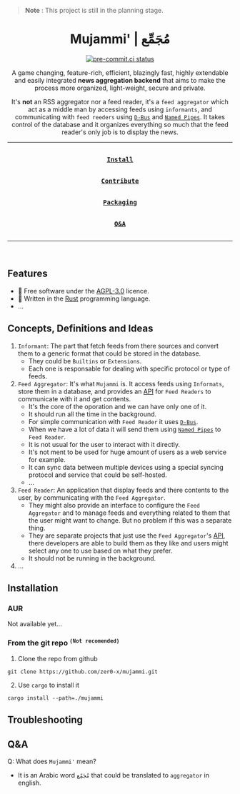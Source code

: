 > **Note** : This project is still in the planning stage.

<div align = center>

<h1>Mujammi' | مُجَمِّع</h1>

[![pre-commit.ci status](https://results.pre-commit.ci/badge/github/zer0-x/mujammi/main.svg)](https://results.pre-commit.ci/latest/github/zer0-x/mujammi/main)

A game changing, feature-rich, efficient, blazingly fast, highly extendable and easily integrated **news aggregation backend** that aims to make the process more organized, light-weight, secure and private.

It's **not** an RSS aggregator nor a feed reader, it's a `feed aggregator` which act as a middle man by accessing feeds using `informants`, and communicating with `feed reeders` using [`D-Bus`](https://en.wikipedia.org/wiki/D-Bus) and [`Named Pipes`](https://en.wikipedia.org/wiki/Named_pipe). It takes control of the database and it organizes everything so much that the feed reader's only job is to display the news.

---

[<kbd><br><b>Install</b><br><br></kbd>](#installation)
[<kbd><br><b>Contribute</b><br><br></kbd>](CONTRIBUTING.md)
[<kbd><br><b>Packaging</b><br><br></kbd>](PACKAGING.md)
[<kbd><br><b>Q&A</b><br><br></kbd>](#qa)

---

<br>

</div>

## Features

- 🧾 Free software under the [AGPL-3.0](https://www.gnu.org/licenses/agpl-3.0.html) licence.
- 💪 Written in the [Rust](https://www.rust-lang.org/) programming language.
- ...

## Concepts, Definitions and Ideas

1. `Informant`: The part that fetch feeds from there sources and convert them to a generic format that could be stored in the database.
   - They could be `Builtins` or `Extensions`.
   - Each one is responsable for dealing with specific protocol or type of feeds.
2. `Feed Aggregator`: It's what `Mujammi` is. It access feeds using `Informats`, store them in a database, and provides an [API](https://en.wikipedia.org/wiki/API) for `Feed Readers` to communicate with it and get contents.
   - It's the core of the oporation and we can have only one of it.
   - It should run all the time in the background.
   - For simple communication with `Feed Reader` it uses [`D-Bus`](https://en.wikipedia.org/wiki/D-Bus).
   - When we have a lot of data it will send them using [`Named Pipes`](https://en.wikipedia.org/wiki/Named_pipe) to `Feed Reader`.
   - It is not usual for the user to interact with it directly.
   - It's not ment to be used for huge amount of users as a web service for example.
   - It can sync data between multiple devices using a special syncing protocol and service that could be self-hosted.
   - ...
3. `Feed Reader`: An application that display feeds and there contents to the user, by communicating with the `Feed Aggregator`.
   - They might also provide an interface to configure the `Feed Aggregator` and to manage feeds and everything related to them that the user might want to change. But no problem if this was a separate thing.
   - They are separate projects that just use the `Feed Aggregator`'s [API](https://en.wikipedia.org/wiki/API), there developers are able to build them as they like and users might select any one to use based on what they prefer.
   - It should not be running in the background.
4. ...

## Installation

### AUR

Not available yet...

### From the git repo <sup>`(Not recomended)`</sup>

1. Clone the repo from github

```shell
git clone https://github.com/zer0-x/mujammi.git
```

2. Use `cargo` to install it

```shell
cargo install --path=./mujammi
```

## Troubleshooting

## Q&A

Q: What does `Mujammi'` mean?

- It is an Arabic word `مُجَمِّع` that could be translated to `aggregator` in english.
